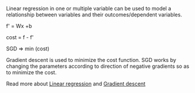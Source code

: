Linear regression in one or multiple variable can be used to model a relationship between variables and their outcomes/dependent variables.

f' =  Wx +b

cost = f - f'

SGD  => min (cost)

Gradient descent is used to minimize the cost function. SGD works by changing the parameters according to direction of negative gradients so as to minimize the cost.

Read more about [Linear regression](https://en.wikipedia.org/wiki/Linear_regression) and [Gradient descent](https://en.wikipedia.org/wiki/Gradient_descent)
